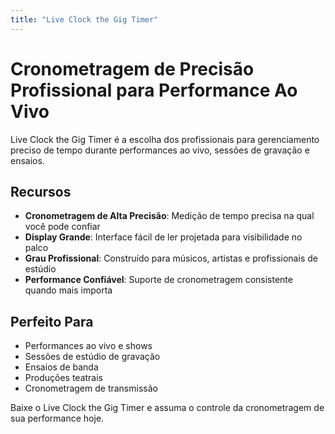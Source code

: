 ```yaml
---
title: "Live Clock the Gig Timer"
---
```


# Cronometragem de Precisão Profissional para Performance Ao Vivo

Live Clock the Gig Timer é a escolha dos profissionais para gerenciamento preciso de tempo durante performances ao vivo, sessões de gravação e ensaios.

## Recursos

- **Cronometragem de Alta Precisão**: Medição de tempo precisa na qual você pode confiar
- **Display Grande**: Interface fácil de ler projetada para visibilidade no palco
- **Grau Profissional**: Construído para músicos, artistas e profissionais de estúdio
- **Performance Confiável**: Suporte de cronometragem consistente quando mais importa

## Perfeito Para

- Performances ao vivo e shows
- Sessões de estúdio de gravação
- Ensaios de banda
- Produções teatrais
- Cronometragem de transmissão

Baixe o Live Clock the Gig Timer e assuma o controle da cronometragem de sua performance hoje.
